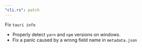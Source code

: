```yaml
---
"cli.rs": patch
---
```


Fix `tauri info`
* Properly detect `yarn` and `npm` versions on windows.
* Fix a panic caused by a wrong field name in `metadata.json`
